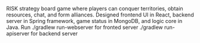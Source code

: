 RISK strategy board game where players can conquer territories, obtain resources, chat, and form alliances.
Designed frontend UI in React, backend server in Spring framework, game status in MongoDB, and logic core in Java.
Run ./gradlew run-webserver for fronted server ./gradlew run-apiserver for backend server
